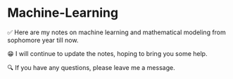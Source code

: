 # Machine-Learning
:white_check_mark: ​Here are my notes on machine learning and mathematical modeling from sophomore year till now.

:grin: ​I will continue to update the notes, hoping to bring you some help.

:mag: ​If you have any questions, please leave me a message.





